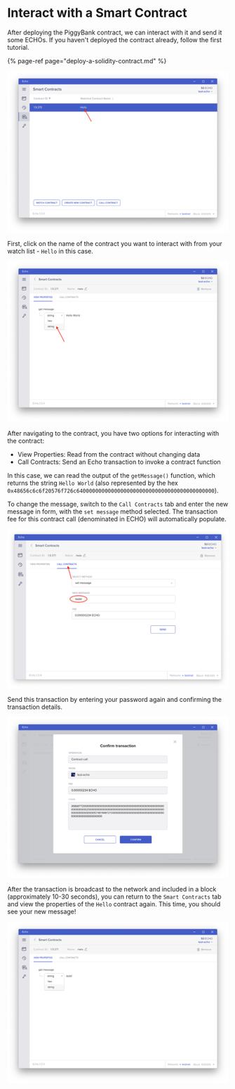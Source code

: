 # Interact with a Smart Contract

After deploying the PiggyBank contract, we can interact with it and send it some ECHOs. If you haven't deployed the contract already, follow the first tutorial.

{% page-ref page="deploy-a-solidity-contract.md" %}

![](../.gitbook/assets/screen-shot-2019-09-09-at-4.01.13-pm.png)

First, click on the name of the contract you want to interact with from your watch list - `Hello` in this case.

![](../.gitbook/assets/screen-shot-2019-09-09-at-4.06.35-pm.png)

After navigating to the contract,  you have two options for interacting with the contract:

* View Properties: Read from the contract without changing data
* Call Contracts: Send an Echo transaction to invoke a contract function

In this case, we can read the output of the `getMessage()` function, which returns the string `Hello World` \(also represented by the hex `0x48656c6c6f20576f726c64000000000000000000000000000000000000000000`\). 

To change the message, switch to the `Call Contracts` tab and enter the new message in form, with the `set message` method selected. The transaction fee for this contract call \(denominated in ECHO\) will automatically populate.

![](../.gitbook/assets/screen-shot-2019-09-09-at-4.08.08-pm.png)

Send this transaction by entering your password again and confirming the transaction details.

![](../.gitbook/assets/screen-shot-2019-09-09-at-4.10.32-pm.png)

After the transaction is broadcast to the network and included in a block \(approximately 10-30 seconds\), you can return to the `Smart Contracts` tab and view the properties of the `Hello` contract again. This time, you should see your new message!

![](../.gitbook/assets/screen-shot-2019-09-09-at-4.11.14-pm.png)



